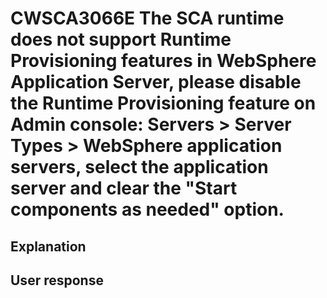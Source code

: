 # CWSCA3066E The SCA runtime does not support Runtime Provisioning features in WebSphere Application Server, please disable the Runtime Provisioning feature on Admin console: Servers > Server Types > WebSphere application servers, select the application server and clear the "Start components as needed" option.

## Explanation

## User response